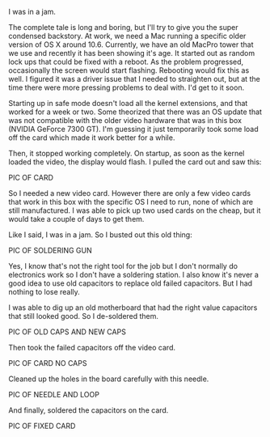 I was in a jam.

The complete tale is long and boring, but I'll try to give you the super condensed backstory. At work, we need a Mac running a specific older version of OS X around 10.6.  Currently, we have an old MacPro tower that we use and recently it has been showing it's age.  It started out as random lock ups that could be fixed with a reboot.  As the problem progressed, occasionally the screen would start flashing. Rebooting would fix this as well.  I figured it was a driver issue that I needed to straighten out, but at the time there were more pressing problems to deal with. I'd get to it soon.

Starting up in safe mode doesn't load all the kernel extensions, and that worked for a week or two.  Some theorized that there was an OS update that was not compatible with the older video hardware that was in this box (NVIDIA GeForce 7300 GT).  I'm guessing it just temporarily took some load off the card which made it work better for a while.

Then, it stopped working completely. On startup, as soon as the kernel loaded the video, the display would flash.  I pulled the card out and saw this:

PIC OF CARD


So I needed a new video card. However there are only a few video cards that work in this box with the specific OS I need to run, none of which are still manufactured.  I was able to pick up two used cards on the cheap, but it would take a couple of days to get them. 

Like I said, I was in a jam.
So I busted out this old thing:

PIC OF SOLDERING GUN

Yes, I know that's not the right tool for the job but I don't normally do electronics work so I don't have a soldering station. I also know it's never a good idea to use old capacitors to replace old failed capacitors. But I had nothing to lose really. 

I was able to dig up an old motherboard that had the right value capacitors that still looked good.  So I de-soldered them.  

PIC OF OLD CAPS AND NEW CAPS

Then took the failed capacitors off the video card. 

PIC OF CARD NO CAPS

Cleaned up the holes in the board carefully with this needle.

PIC OF NEEDLE AND LOOP

And finally, soldered the capacitors on the card.  

PIC OF FIXED CARD
